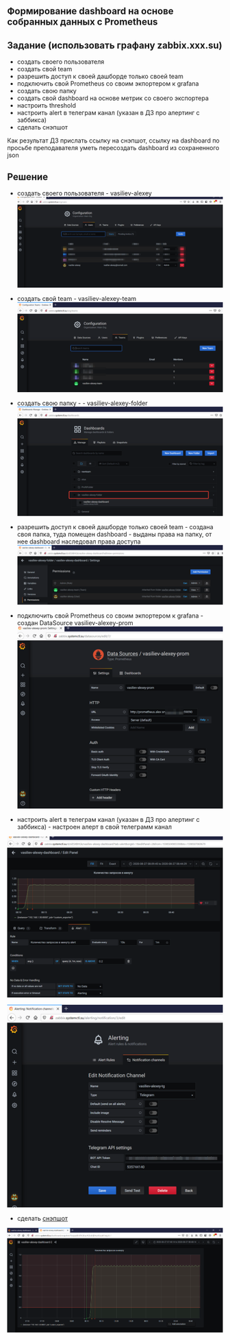 ## Формирование dashboard на основе собранных данных с Prometheus

## Задание (использовать графану zabbix.xxx.su)

* создать своего пользователя
* создать свой team
* разрешить доступ к своей дашборде только своей team
* подключить свой Prometheus со своим экпортером к grafana
* создать свою папку
* создать свой dashboard на основе метрик со своего экспортера
* настроить threshold
* настроить alert в телеграм канал (указан в ДЗ про алертинг с заббикса)
* сделать снэпшот

Как результат ДЗ прислать ссылку на снэпшот, ссылку на dashboard
по просьбе преподавателя уметь пересоздать dashboard из сохраненного json 

## Решение

* создать своего пользователя - vasiliev-alexey
 ![](img/gr_user.png) 

* создать свой team - vasiliev-alexey-team
 ![](img/gr_team.png) 

* создать свою папку - - vasiliev-alexey-folder
 ![](img/gr_folder.png) 

* разрешить доступ к своей дашборде только своей team - создана своя папка, туда помещен dashboard - выданы права на папку, от нее dashboard наследовал права доступа
 ![](img/gr_folder_permission.png) 


* подключить свой Prometheus со своим экпортером к grafana - создан DataSource vasiliev-alexey-prom
 ![](img/gr_ds.png) 

* настроить alert в телеграм канал (указан в ДЗ про алертинг с заббикса) - настроен алерт в свой телеграмм канал

 ![](img/gr_allert.png) 

 ![](img/gr_notif_chanell.png) 

* сделать [снэпшот](http://zabbix.systemctl.su/dashboard/snapshot/PcoqoaJEmThQ9uuAY2u64jflAwvXozpH?orgId=1)

 ![](img/gr_snapshot.png) 